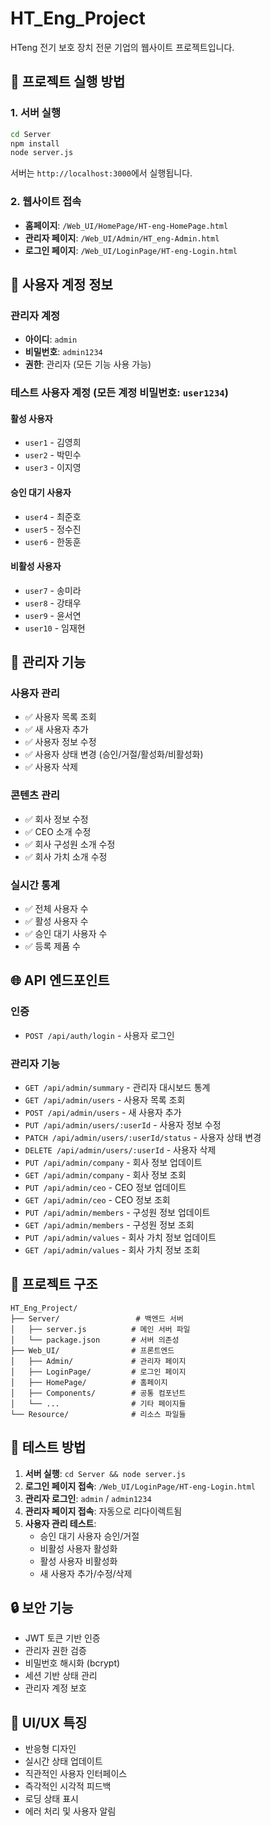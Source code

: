 # HT_Eng_Project

HTeng 전기 보호 장치 전문 기업의 웹사이트 프로젝트입니다.

## 🚀 프로젝트 실행 방법

### 1. 서버 실행
```bash
cd Server
npm install
node server.js
```
서버는 `http://localhost:3000`에서 실행됩니다.

### 2. 웹사이트 접속
- **홈페이지**: `/Web_UI/HomePage/HT-eng-HomePage.html`
- **관리자 페이지**: `/Web_UI/Admin/HT_eng-Admin.html`
- **로그인 페이지**: `/Web_UI/LoginPage/HT-eng-Login.html`

## 👥 사용자 계정 정보

### 관리자 계정
- **아이디**: `admin`
- **비밀번호**: `admin1234`
- **권한**: 관리자 (모든 기능 사용 가능)

### 테스트 사용자 계정 (모든 계정 비밀번호: `user1234`)

#### 활성 사용자
- `user1` - 김영희
- `user2` - 박민수  
- `user3` - 이지영

#### 승인 대기 사용자
- `user4` - 최준호
- `user5` - 정수진
- `user6` - 한동훈

#### 비활성 사용자
- `user7` - 송미라
- `user8` - 강태우
- `user9` - 윤서연
- `user10` - 임재현

## 🔧 관리자 기능

### 사용자 관리
- ✅ 사용자 목록 조회
- ✅ 새 사용자 추가
- ✅ 사용자 정보 수정
- ✅ 사용자 상태 변경 (승인/거절/활성화/비활성화)
- ✅ 사용자 삭제

### 콘텐츠 관리
- ✅ 회사 정보 수정
- ✅ CEO 소개 수정
- ✅ 회사 구성원 소개 수정
- ✅ 회사 가치 소개 수정

### 실시간 통계
- ✅ 전체 사용자 수
- ✅ 활성 사용자 수
- ✅ 승인 대기 사용자 수
- ✅ 등록 제품 수

## 🌐 API 엔드포인트

### 인증
- `POST /api/auth/login` - 사용자 로그인

### 관리자 기능
- `GET /api/admin/summary` - 관리자 대시보드 통계
- `GET /api/admin/users` - 사용자 목록 조회
- `POST /api/admin/users` - 새 사용자 추가
- `PUT /api/admin/users/:userId` - 사용자 정보 수정
- `PATCH /api/admin/users/:userId/status` - 사용자 상태 변경
- `DELETE /api/admin/users/:userId` - 사용자 삭제
- `PUT /api/admin/company` - 회사 정보 업데이트
- `GET /api/admin/company` - 회사 정보 조회
- `PUT /api/admin/ceo` - CEO 정보 업데이트
- `GET /api/admin/ceo` - CEO 정보 조회
- `PUT /api/admin/members` - 구성원 정보 업데이트
- `GET /api/admin/members` - 구성원 정보 조회
- `PUT /api/admin/values` - 회사 가치 정보 업데이트
- `GET /api/admin/values` - 회사 가치 정보 조회

## 📁 프로젝트 구조

```
HT_Eng_Project/
├── Server/                 # 백엔드 서버
│   ├── server.js          # 메인 서버 파일
│   └── package.json       # 서버 의존성
├── Web_UI/                # 프론트엔드
│   ├── Admin/             # 관리자 페이지
│   ├── LoginPage/         # 로그인 페이지
│   ├── HomePage/          # 홈페이지
│   ├── Components/        # 공통 컴포넌트
│   └── ...                # 기타 페이지들
└── Resource/              # 리소스 파일들
```

## 🧪 테스트 방법

1. **서버 실행**: `cd Server && node server.js`
2. **로그인 페이지 접속**: `/Web_UI/LoginPage/HT-eng-Login.html`
3. **관리자 로그인**: `admin` / `admin1234`
4. **관리자 페이지 접속**: 자동으로 리다이렉트됨
5. **사용자 관리 테스트**:
   - 승인 대기 사용자 승인/거절
   - 비활성 사용자 활성화
   - 활성 사용자 비활성화
   - 새 사용자 추가/수정/삭제

## 🔒 보안 기능

- JWT 토큰 기반 인증
- 관리자 권한 검증
- 비밀번호 해시화 (bcrypt)
- 세션 기반 상태 관리
- 관리자 계정 보호

## 🎨 UI/UX 특징

- 반응형 디자인
- 실시간 상태 업데이트
- 직관적인 사용자 인터페이스
- 즉각적인 시각적 피드백
- 로딩 상태 표시
- 에러 처리 및 사용자 알림
